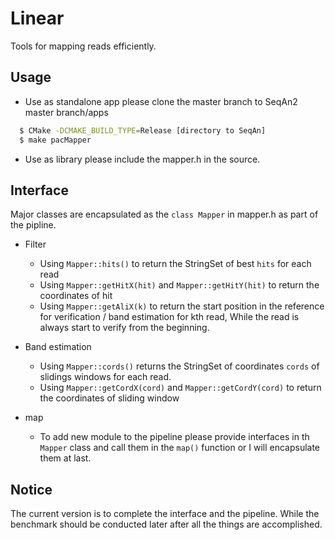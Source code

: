 # Linear
 
Tools for mapping reads efficiently. 

## Usage

* Use as standalone app please clone the master branch to SeqAn2 master branch/apps

```bash
  $ CMake -DCMAKE_BUILD_TYPE=Release [directory to SeqAn]
  $ make pacMapper
```

* Use as library please include the mapper.h in the source.

## Interface 
Major classes are encapsulated as the `class Mapper` in mapper.h as part of the pipline. 

- Filter
  - Using `Mapper::hits()` to return the StringSet of best `hits` for each read 
  - Using `Mapper::getHitX(hit)` and `Mapper::getHitY(hit)` to return the coordinates of hit
  - Using `Mapper::getAliX(k)` to return the start position in the reference for verification / band estimation for kth read, While the read is always start to verify from the beginning.
 
- Band estimation
  - Using `Mapper::cords()` returns the StringSet of coordinates `cords` of slidings windows for each read.
  - Using `Mapper::getCordX(cord)` and `Mapper::getCordY(cord)` to return the coordinates of sliding window
- map
  - To add new module to the pipeline please provide interfaces in th `Mapper` class and call them in the `map()` function 
  or I will encapsulate them at last.
  
## Notice

The current version is to complete the interface and the pipeline. While the benchmark should be conducted later after all the things are accomplished.  







